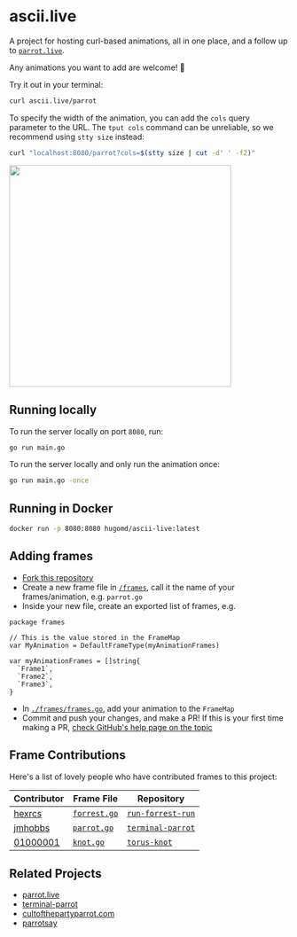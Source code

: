 # ascii.live

A project for hosting curl-based animations, all in one place, and a follow up to [`parrot.live`](https://github.com/hugomd/parrot.live).

Any animations you want to add are welcome! 🎉

Try it out in your terminal:
```bash
curl ascii.live/parrot
```

To specify the width of the animation, you can add the `cols` query parameter to the URL. The `tput cols` command can be unreliable, so we recommend using `stty size` instead:
```bash
curl "localhost:8080/parrot?cols=$(stty size | cut -d' ' -f2)"
```

<img src="./demo.gif" width="400"/>

## Running locally
To run the server locally on port `8080`, run:
```bash
go run main.go
```

To run the server locally and only run the animation once:
```bash
go run main.go -once
```

## Running in Docker
```bash
docker run -p 8080:8080 hugomd/ascii-live:latest
```

## Adding frames
* [Fork this repository](https://github.com/hugomd/ascii-live/fork)
* Create a new frame file in [`/frames`](./frames), call it the name of your frames/animation, e.g. `parrot.go`
* Inside your new file, create an exported list of frames, e.g.
```Golang
package frames

// This is the value stored in the FrameMap
var MyAnimation = DefaultFrameType(myAnimationFrames)

var myAnimationFrames = []string{
  `Frame1`,
  `Frame2`,
  `Frame3`,
}
```
* In [`./frames/frames.go`](./frames/frames.go), add your animation to the `FrameMap`
* Commit and push your changes, and make a PR! If this is your first time making a PR, [check GitHub's help page on the topic](https://help.github.com/en/github/collaborating-with-issues-and-pull-requests/creating-a-pull-request)

## Frame Contributions
Here's a list of lovely people who have contributed frames to this project:

| Contributor                                      | Frame File                                    | Repository                                                      |
|--------------------------------------------------|-----------------------------------------------|-----------------------------------------------------------------|
| [hexrcs](https://github.com/hexrcs)              | [`forrest.go`](./frames/forrest.go)           | [`run-forrest-run`](https://github.com/hexrcs/run-forrest-run)  |
| [jmhobbs](https://github.com/jmhobbs)            | [`parrot.go`](./frames/parrot.go)             | [`terminal-parrot`](https://github.com/jmhobbs/terminal-parrot) |
| [01000001](https://github.com/01000001-01101011) | [`knot.go`](./frames/knot.go)                 | [`torus-knot`](https://github.com/01000001-01101011/torus-knot/)|

## Related Projects
* [parrot.live](https://github.com/hugomd/parrot.live)
* [terminal-parrot](https://github.com/jmhobbs/terminal-parrot)
* [cultofthepartyparrot.com](https://github.com/jmhobbs/cultofthepartyparrot.com)
* [parrotsay](https://github.com/matheuss/parrotsay)

